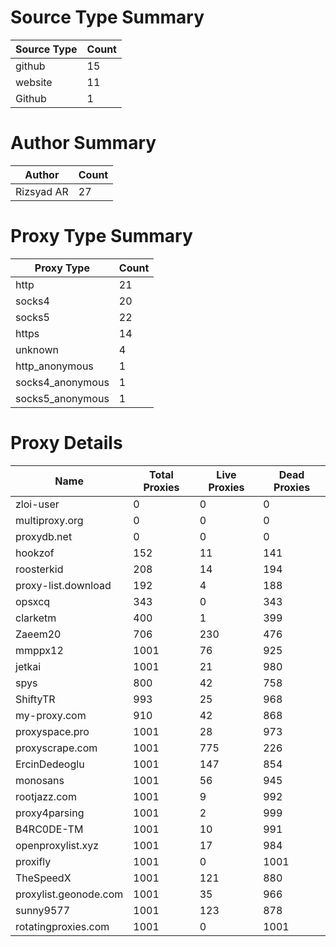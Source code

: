 # Source Type Summary

| Source Type | Count |
|-------------|-------|
| github | 15 |
| website | 11 |
| Github | 1 |


# Author Summary

| Author | Count |
|--------|-------|
| Rizsyad AR | 27 |


# Proxy Type Summary

| Proxy Type | Count |
|------------|-------|
| http | 21 |
| socks4 | 20 |
| socks5 | 22 |
| https | 14 |
| unknown | 4 |
| http_anonymous | 1 |
| socks4_anonymous | 1 |
| socks5_anonymous | 1 |


# Proxy Details

| Name | Total Proxies | Live Proxies | Dead Proxies |
|------|---------------|--------------|---------------|
| zloi-user | 0 | 0 | 0 |
| multiproxy.org | 0 | 0 | 0 |
| proxydb.net | 0 | 0 | 0 |
| hookzof | 152 | 11 | 141 |
| roosterkid | 208 | 14 | 194 |
| proxy-list.download | 192 | 4 | 188 |
| opsxcq | 343 | 0 | 343 |
| clarketm | 400 | 1 | 399 |
| Zaeem20 | 706 | 230 | 476 |
| mmppx12 | 1001 | 76 | 925 |
| jetkai | 1001 | 21 | 980 |
| spys | 800 | 42 | 758 |
| ShiftyTR | 993 | 25 | 968 |
| my-proxy.com | 910 | 42 | 868 |
| proxyspace.pro | 1001 | 28 | 973 |
| proxyscrape.com | 1001 | 775 | 226 |
| ErcinDedeoglu | 1001 | 147 | 854 |
| monosans | 1001 | 56 | 945 |
| rootjazz.com | 1001 | 9 | 992 |
| proxy4parsing | 1001 | 2 | 999 |
| B4RC0DE-TM | 1001 | 10 | 991 |
| openproxylist.xyz | 1001 | 17 | 984 |
| proxifly | 1001 | 0 | 1001 |
| TheSpeedX | 1001 | 121 | 880 |
| proxylist.geonode.com | 1001 | 35 | 966 |
| sunny9577 | 1001 | 123 | 878 |
| rotatingproxies.com | 1001 | 0 | 1001 |

